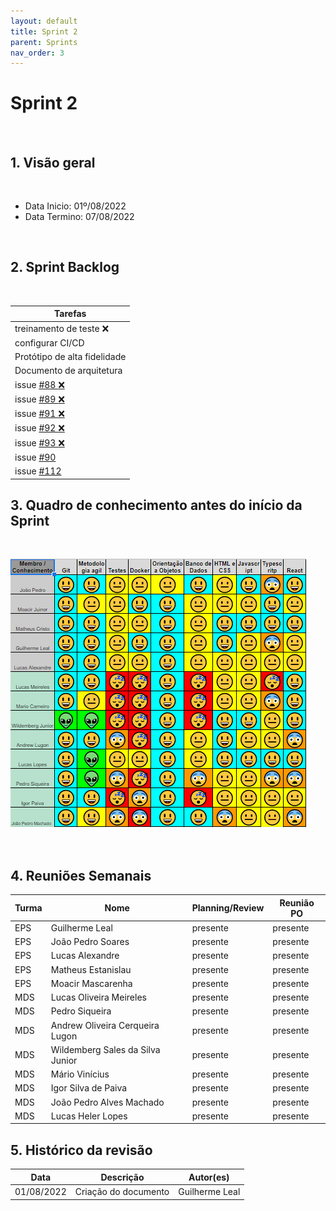 ```yaml
---
layout: default
title: Sprint 2 
parent: Sprints
nav_order: 3
---
```

# Sprint 2 

<br>

## 1. Visão geral

<br>

- Data Inicio: 01º/08/2022
- Data Termino: 07/08/2022

<br>

## 2. Sprint Backlog

<br>

|Tarefas|
|--------|
|treinamento de teste :x:|
|configurar CI/CD|
|Protótipo de alta fidelidade|
|Documento de arquitetura| 
|issue [#88 :x:](https://github.com/fga-eps-mds/2022-1-Alectrion-DOC/issues/88)| 
|issue [#89 :x:](https://github.com/fga-eps-mds/2022-1-Alectrion-DOC/issues/89)| 
|issue [#91 :x:](https://github.com/fga-eps-mds/2022-1-Alectrion-DOC/issues/91)| 
|issue [#92 :x:](https://github.com/fga-eps-mds/2022-1-Alectrion-DOC/issues/92)| 
|issue [#93 :x:](https://github.com/fga-eps-mds/2022-1-Alectrion-DOC/issues/93)|
|issue [#90](https://github.com/fga-eps-mds/2022-1-Alectrion-DOC/issues/90)|
|issue [#112](https://github.com/fga-eps-mds/2022-1-Alectrion-DOC/issues/112)|

## 3. Quadro de conhecimento antes do início da Sprint

<br>

![Quadro de conhecimento Semana ](./assets/sprint2.png)

<br>

## 4. Reuniões Semanais

|Turma|Nome|Planning/Review|Reunião PO|
|--|--|--|--|
|EPS|Guilherme Leal|presente|presente|
|EPS|João Pedro Soares|presente|presente|
|EPS|Lucas Alexandre|presente|presente|
|EPS|Matheus Estanislau|presente|presente|
|EPS|Moacir Mascarenha|presente|presente|
|MDS|Lucas Oliveira Meireles|presente|presente|
|MDS|Pedro Siqueira|presente|presente|
|MDS|Andrew Oliveira Cerqueira Lugon|presente|presente|
|MDS|Wildemberg Sales da Silva Junior|presente|presente|
|MDS|Mário Vinícius|presente|presente|
|MDS|Igor Silva de Paiva|presente|presente|
|MDS|João Pedro Alves Machado|presente|presente|
|MDS|Lucas Heler Lopes|presente|presente|

## 5. Histórico da revisão

|**Data**|**Descrição**|**Autor(es)**|
|--------|-------------|-------------|
|01/08/2022|Criação do documento| Guilherme Leal |


